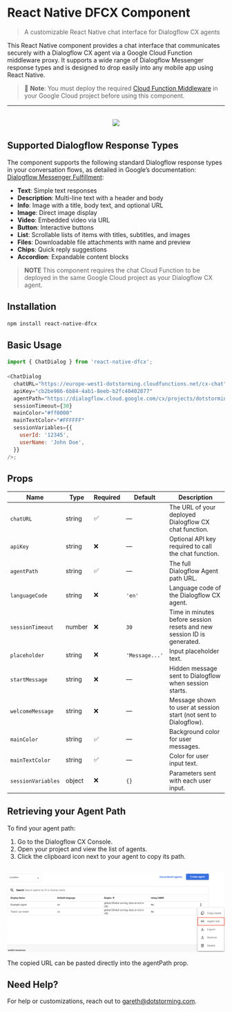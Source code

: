 # React Native DFCX Component

> A customizable React Native chat interface for Dialogflow CX agents

This React Native component provides a chat interface that communicates securely with a Dialogflow CX agent via a Google Cloud Function middleware proxy. It supports a wide range of Dialogflow Messenger response types and is designed to drop easily into any mobile app using React Native.

> 🔧 **Note**: You must deploy the required [Cloud Function Middleware](../cloud-function/README.md) in your Google Cloud project before using this component.

---

<p align="center">
  <br/>
  <img src="../readme-images/preview.gif" width="300"/>
</p>

## Supported Dialogflow Response Types

The component supports the following standard Dialogflow response types in your conversation flows, as detailed in Google’s documentation: [Dialogflow Messenger Fulfillment](https://cloud.google.com/dialogflow/cx/docs/concept/integration/dialogflow-messenger/fulfillment):

- **Text**: Simple text responses
- **Description**: Multi-line text with a header and body
- **Info**: Image with a title, body text, and optional URL
- **Image**: Direct image display
- **Video**: Embedded video via URL
- **Button**: Interactive buttons
- **List**: Scrollable lists of items with titles, subtitles, and images
- **Files**: Downloadable file attachments with name and preview
- **Chips**: Quick reply suggestions
- **Accordion**: Expandable content blocks

> **NOTE** This component requires the chat Cloud Function to be deployed in the same Google Cloud project as your Dialogflow CX agent.

## Installation

```sh
npm install react-native-dfcx
```

## Basic Usage

```js
import { ChatDialog } from 'react-native-dfcx';

<ChatDialog
  chatURL="https://europe-west1-dotstorming.cloudfunctions.net/cx-chat"
  apiKey="cb2be986-6b84-4ab1-8eeb-b2fc40402077"
  agentPath="https://dialogflow.cloud.google.com/cx/projects/dotstorming/locations/global/agents/4459aa96-eebe-4419-8d28-77207f442165"
  sessionTimeout={30}
  mainColor="#ff0000"
  mainTextColor="#FFFFFF"
  sessionVariables={{
    userId: '12345',
    userName: 'John Doe',
  }}
/>;
```

## Props

| Name               | Type   | Required | Default        | Description                                                            |
| ------------------ | ------ | -------- | -------------- | ---------------------------------------------------------------------- |
| `chatURL`          | string | ✅       | —              | The URL of your deployed Dialogflow CX chat function.                  |
| `apiKey`           | string | ❌       | —              | Optional API key required to call the chat function.                   |
| `agentPath`        | string | ✅       | —              | The full Dialogflow Agent path URL.                                    |
| `languageCode`     | string | ❌       | `'en'`         | Language code of the Dialogflow CX agent.                              |
| `sessionTimeout`   | number | ❌       | `30`           | Time in minutes before session resets and new session ID is generated. |
| `placeholder`      | string | ❌       | `'Message...'` | Input placeholder text.                                                |
| `startMessage`     | string | ❌       | —              | Hidden message sent to Dialogflow when session starts.                 |
| `welcomeMessage`   | string | ❌       | —              | Message shown to user at session start (not sent to Dialogflow).       |
| `mainColor`        | string | ✅       | —              | Background color for user messages.                                    |
| `mainTextColor`    | string | ✅       | —              | Color for user input text.                                             |
| `sessionVariables` | object | ❌       | `{}`           | Parameters sent with each user input.                                  |

## Retrieving your Agent Path

To find your agent path:

1. Go to the Dialogflow CX Console.
2. Open your project and view the list of agents.
3. Click the clipboard icon next to your agent to copy its path.

<p align="center">
  <br/>
  <img src="../readme-images/dfcx-agent.png" width="800px"/>
  <br/>
</p>

The copied URL can be pasted directly into the agentPath prop.

## Need Help?

For help or customizations, reach out to gareth@dotstorming.com.
